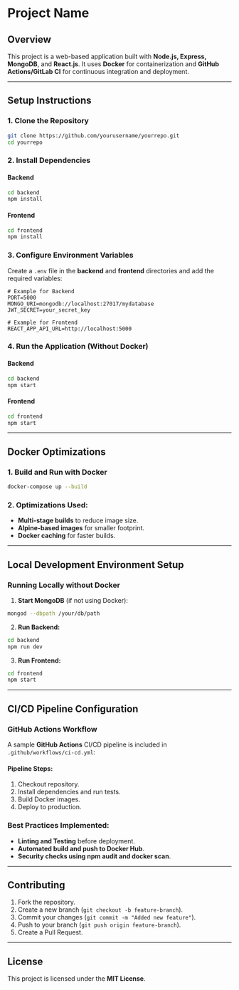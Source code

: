 # **Project Name**

## **Overview**

This project is a web-based application built with **Node.js, Express, MongoDB**, and **React.js**. It uses **Docker** for containerization and **GitHub Actions/GitLab CI** for continuous integration and deployment.

---

## **Setup Instructions**

### **1. Clone the Repository**

```sh
git clone https://github.com/yourusername/yourrepo.git
cd yourrepo
```

### **2. Install Dependencies**

#### **Backend**

```sh
cd backend
npm install
```

#### **Frontend**

```sh
cd frontend
npm install
```

### **3. Configure Environment Variables**

Create a `.env` file in the **backend** and **frontend** directories and add the required variables:

```env
# Example for Backend
PORT=5000
MONGO_URI=mongodb://localhost:27017/mydatabase
JWT_SECRET=your_secret_key

# Example for Frontend
REACT_APP_API_URL=http://localhost:5000
```

### **4. Run the Application (Without Docker)**

#### **Backend**

```sh
cd backend
npm start
```

#### **Frontend**

```sh
cd frontend
npm start
```

---

## **Docker Optimizations**

### **1. Build and Run with Docker**

```sh
docker-compose up --build
```

### **2. Optimizations Used:**

- **Multi-stage builds** to reduce image size.
- **Alpine-based images** for smaller footprint.
- **Docker caching** for faster builds.

---

## **Local Development Environment Setup**

### **Running Locally without Docker**

1. **Start MongoDB** (if not using Docker):

```sh
mongod --dbpath /your/db/path
```

2. **Run Backend:**

```sh
cd backend
npm run dev
```

3. **Run Frontend:**

```sh
cd frontend
npm start
```

---

## **CI/CD Pipeline Configuration**

### **GitHub Actions Workflow**

A sample **GitHub Actions** CI/CD pipeline is included in `.github/workflows/ci-cd.yml`:

#### **Pipeline Steps:**

1. Checkout repository.
2. Install dependencies and run tests.
3. Build Docker images.
4. Deploy to production.

### **Best Practices Implemented:**

- **Linting and Testing** before deployment.
- **Automated build and push to Docker Hub**.
- **Security checks using npm audit and docker scan**.

---

## **Contributing**

1. Fork the repository.
2. Create a new branch (`git checkout -b feature-branch`).
3. Commit your changes (`git commit -m "Added new feature"`).
4. Push to your branch (`git push origin feature-branch`).
5. Create a Pull Request.

---

## **License**

This project is licensed under the **MIT License**.